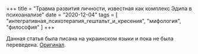 +++
title = "Травма развития личности, известная как комплекс Эдипа в психоанализе"
date = "2020-12-04"
tags = [
    "интегративная_психотерапия_гештальт_и_кресения",
    "мифология",
    "философия"
]
+++

Данная статья была писана на украинском языки и пока не была переведена.
[Оригинал](/ua/post/edip-integration/).